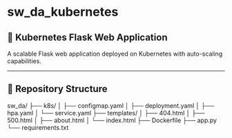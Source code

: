 # sw_da_kubernetes  

## 🚀 Kubernetes Flask Web Application  
A scalable Flask web application deployed on Kubernetes with auto-scaling capabilities.  

---

## 📂 Repository Structure  
sw_da/ ├── k8s/ │ ├── configmap.yaml │ ├── deployment.yaml │ ├── hpa.yaml │ └── service.yaml ├── templates/ │ ├── 404.html │ ├── 500.html │ ├── about.html │ └── index.html ├── Dockerfile ├── app.py └── requirements.txt

